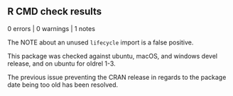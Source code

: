 ## R CMD check results

0 errors | 0 warnings | 1 notes

The NOTE about an unused `lifecycle` import is a false positive.

This package was checked against ubuntu, macOS, and windows devel release, and on ubuntu for oldrel 1-3.

The previous issue preventing the CRAN release in regards to the package date being too old has been resolved.
